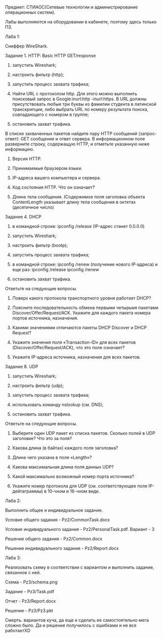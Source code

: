 Предмет: CТИАОС(Сетевые технологии и администрирование операционных систем).

Лабы выполняются на оборудовании в кабинете, поэтому здесь только ПЗ.


Лаба 1:

Сниффер WireShark. 

Задание 1. HTTP: Basic HTTP GET/response 

1) запустить Wireshark;

2) настроить фильтр (http); 

3) запустить процесс захвата трафика; 

4) Найти URL c протоколом http. Для этого можно выполнить поисковый запрос в Google:inurl:http -inurl:https. В URL должны присутствовать любые три буквы из фамилии студента в латинской транскрипции, либо выбрать URL по номеру результата поиска, совпадающего с номером в группе;

5) остановить захват трафика. 

В списке захваченных пакетов найдите пару HTTP сообщений (запрос- ответ): GET сообщение и ответ сервера. В информационном поле разверните строку, содержащую HTTP, и отметьте указанную ниже информацию. 

1. Версия HTTP. 

2. Принимаемые браузером языки. 

3. IP-адреса вашего компьютера и сервера. 

4. Код состояния HTTP. Что он означает? 

5. Длина тела сообщения. (Содержимое поля заголовка объекта ContentLength указывает длину тела сообщения в октетах (десятичное число)


Задание 4. DHCP 

1) в командной строке: ipconfig /release (IP-адрес станет 0.0.0.0) 

2) запустить Wireshark; 

3) настроить фильтр (bootp);

4) запустить процесс захвата трафика; 

5) в командной строке: ipconfig /renew (получение нового IP-адреса) и еще раз: ipconfig /release ipconfig /renew

6) остановить захват трафика. 

Ответьте на следующие вопросы. 

1. Поверх какого протокола транспортного уровня работает DHCP? 

2. Поясните последовательность обмена первыми четырьмя пакетами Discover/Offer/Request/ACK. Укажите для каждого пакета номера портов источника, назначения. 

3. Какими значениями отличаются пакеты DHCP Discover и DHCP Request? 

4. Укажите значения поля «Transaction-ID» для всех пакетов (Discover/Offer/Request/ACK), что это поле означает? 

5. Укажите IP-адреса источника, назначения для всех пакетов.


Задание 8. UDP 

1) запустить Wireshark; 

2) настроить фильтр (udp); 

3) запустить процесс захвата трафика;

4) использовать команду nslookup (см. DNS);

5) остановить захват трафика. 

Ответьте на следующие вопросы.
 
1. Выберите один UDP пакет из списка пакетов. Сколько полей в UDP заголовке? Что это за поля? 

2. Какова длина (в байтах) каждого поля заголовка?

3. Длина чего указана в поле «Length»? 

4. Какова максимальная длина поля данных UDP?

5. Какой максимально возможный номер порта источника? 

6. Укажите номер протокола для UDP (см. соответствующее поле IP- дейтаграммы) в 10-чном и 16-чном виде.




Лаба 2:

Выполнить общее и индивидуальное задание.

Условие общего задания - Pz2/CommonTask.docx

Условие индивидуального задания - Pz2/PersonalTask.pdf. Вариант - 3

Решение общего задания - Pz2/Common.docx

Решение индивидуального задания - Pz2/Report.docx


Лаба 3:
 
Реализовать схему в соответствии с вариантом и выполнить задание, связанное с ней.

Схема - Pz3/schema.png

Задание - Pz3/Task.pdf

Отчет - Pz3/Report.docx

Решение - Pz3/Pz3.pkt

Смерть. вариантов куча, да еще и сделать ее самостоятельно мега сложно было. Да и решение получилось с ошибками и не все работаетXD